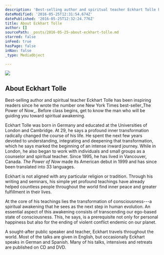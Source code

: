 ```yaml
---
description: 'Best-selling author and spiritual teacher Eckhart Tolle has been inspiring readers since he wrote the number one New York Times best-seller The Power of Now. Before class begins, get to know the man who will be guiding you toward spiritual awakening.'
dateModified: '2016-05-25T12:31:54.674Z'
datePublished: '2016-05-25T12:32:24.776Z'
title: About Eckhart Tolle
author: []
sourcePath: _posts/2016-05-25-about-eckhart-tolle.md
starred: false
inFeed: true
hasPage: false
inNav: false
_type: MediaObject

---
```

<article style=""><img src="https://the-grid-user-content.s3-us-west-2.amazonaws.com/aafedb5a-4767-4f27-a859-fc7248ff8f7b.jpg" /><h1>About Eckhart Tolle</h1></article>

Best-selling author and spiritual teacher Eckhart Tolle has been inspiring readers since he wrote the number one New York Times best-seller_The Power of Now_. Before class begins, get to know the man who will be guiding you toward spiritual awakening.

Eckhart Tolle was born in Germany and educated at the Universities of London and Cambridge. At 29, he says a profound inner transformation radically changed the course of his life. He spent the next few years devoted to understanding, integrating and deepening that transformation, which he says marked the beginning of an intense inward journey. While in London, he also began to work with individuals and small groups as a counselor and spiritual teacher. Since 1995, he has lived in Vancouver, Canada. _The Power of Now_ made its American debut in 1999 and has since been translated into 33 languages.

Eckhart is not aligned with any particular religion or tradition. Through his writing and seminars, his simple yet profound teachings have already helped countless people throughout the world find inner peace and greater fulfillment in their lives.

At the core of his teachings lies the transformation of consciousness---a spiritual awakening that he sees as the next step in human evolution. An essential aspect of this awakening consists of transcending our ego-based state of consciousness. This, he says, is a prerequisite not only for personal happiness but also for the ending of violent conflict endemic on our planet.

A sought-after public speaker and teacher, Eckhart travels throughout the world. Most of the talks are given in English, but occasionally Eckhart speaks in German and Spanish. Many of his talks, intensives and retreats are published on CD and DVD.